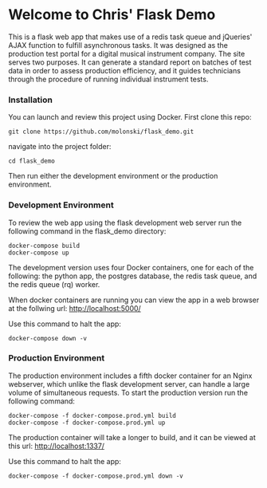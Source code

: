 Welcome to Chris' Flask Demo
============================

This is a flask web app that makes use of a redis task queue and
jQueries' AJAX function to fulfill asynchronous tasks. It was designed
as the production test portal for a digital musical instrument company.
The site serves two purposes. It can generate a standard report on
batches of test data in order to assess production efficiency, and it
guides technicians through the procedure of running individual 
instrument tests.

### Installation

You can launch and review this project using Docker. First clone this repo:

```
git clone https://github.com/molonski/flask_demo.git
```

navigate into the project folder:

```
cd flask_demo
```

Then run either the development environment or the production environment.


### Development Environment

To review the web app using the flask development web server run 
the following command in the flask_demo directory:

```
docker-compose build
docker-compose up
```

The development version uses four Docker containers, one for each
of the following: the python app, the postgres database, the redis
task queue, and the redis queue (rq) worker.

When docker containers are running you can view the app in a web 
browser at the follwing url: [http://localhost:5000/](http://localhost:5000/)

Use this command to halt the app:

```
docker-compose down -v
```



### Production Environment

The production environment includes a fifth docker container for 
an Nginx webserver, which unlike the flask development server, 
can handle a large volume of simultaneous requests. To start the 
production version run the following command:

```
docker-compose -f docker-compose.prod.yml build
docker-compose -f docker-compose.prod.yml up
```

The production container will take a longer to build, and it
can be viewed at this url: [http://localhost:1337/](http://localhost:1337/)

Use this command to halt the app:

```
docker-compose -f docker-compose.prod.yml down -v
```
